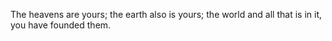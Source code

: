 The heavens are yours; the earth also is yours; the world and all that is in it, you have founded them.
